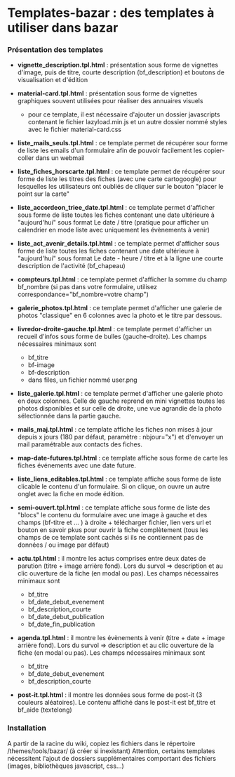# Templates-bazar : des templates à utiliser dans bazar
### Présentation des templates
 - **vignette_description.tpl.html** : présentation sous forme de vignettes d'image, puis de titre, courte description (bf_description) et boutons de visualisation et d'édition
  - **material-card.tpl.html** : présentation sous forme de vignettes graphiques souvent utilisées pour réaliser des annuaires visuels 
    - pour ce template, il est nécessaire d'ajouter un dossier javascripts contenant le fichier lazyload.min.js et un autre dossier nommé styles avec le fichier material-card.css
  - **liste_mails_seuls.tpl.html** : ce template permet de récupérer sour forme de liste les emails d'un formulaire afin de pouvoir facilement les copier-coller dans un webmail
  - **liste_fiches_horscarte.tpl.html** : ce template permet de récupérer sour forme de liste les titres des fiches (avec une carte cartogoogle) pour lesquelles les utilisateurs ont oubliés de cliquer sur le bouton "placer le point sur la carte"
  - **liste_accordeon_triee_date.tpl.html** : ce template permet d'afficher sous forme de liste toutes les fiches contenant une date ultérieure à "aujourd'hui" sous format Le date / titre (pratique pour afficher un calendrier en mode liste avec uniquement les évènements à venir)
  - **liste_act_avenir_details.tpl.html** : ce template permet d'afficher sous forme de liste toutes les fiches contenant une date ultérieure à "aujourd'hui" sous format Le date - heure / titre et à la ligne une courte description de l'activité (bf_chapeau) 
  - **compteurs.tpl.html** : ce template permet d'afficher la somme du champ bf_nombre (si pas dans votre formulaire, utilisez correspondance="bf_nombre=votre champ")
  - **galerie_photos.tpl.html** : ce template permet d'afficher une galerie de photos "classique" en 6 colonnes avec la photo et le titre par dessous. 
  - **livredor-droite-gauche.tpl.html** : ce template permet d'afficher un recueil d'infos sous forme de bulles (gauche-droite). Les champs nécessaires minimaux sont
    - bf_titre
    - bf-image
    - bf-description
    - dans files, un fichier nommé user.png
  - **liste_galerie.tpl.html** : ce template permet d'afficher une galerie photo en deux colonnes. Celle de gauche reprend en mini vignettes toutes les photos disponibles et sur celle de droite, une vue agrandie de la photo sélectionnée dans la partie gauche.
  - **mails_maj.tpl.html** : ce template affiche les fiches non mises à jour depuis x jours (180 par défaut, paramètre : nbjour="x") et d'envoyer un mail paramétrable aux contacts des fiches.
  - **map-date-futures.tpl.html** : ce template affiche sous forme de carte les fiches événements avec une date future.
  - **liste_liens_editables.tpl.html** : ce template affiche sous forme de liste clicable le contenu d'un formulaire. Si on clique, on ouvre un autre onglet avec la fiche en mode édition.
  - **semi-ouvert.tpl.html** : ce template affiche sous forme de liste des "blocs" le contenu du formulaire avec une image à gauche et des champs (bf-titre et ... ) à droite + télécharger fichier, lien vers url et bouton en savoir pkus pour ouvrir la fiche complètement (tous les champs de ce template sont cachés si ils ne contiennent pas de données / ou image par défaut)
 
  - **actu.tpl.html** : il montre les actus comprises entre deux dates de parution (titre + image arrière fond). Lors du survol => description et au clic ouverture de la fiche (en modal ou pas). Les champs nécessaires minimaux sont
    - bf_titre
    - bf_date_debut_evenement
    - bf_description_courte
    - bf_date_debut_publication
    - bf_date_fin_publication

  - **agenda.tpl.html** : il montre les évènements à venir (titre + date + image arrière fond). Lors du survol => description et au clic ouverture de la fiche (en modal ou pas). Les champs nécessaires minimaux sont
    - bf_titre
    - bf_date_debut_evenement
    - bf_description_courte
    
  - **post-it.tpl.html** : il montre les données sous forme de post-it (3 couleurs aléatoires). Le contenu affiché dans le post-it est bf_titre et bf_aide (textelong)
 
### Installation
A partir de la racine du wiki, copiez les fichiers dans le répertoire /themes/tools/bazar/ (à créer si inexistant)
Attention, certains templates nécessitent l'ajout de dossiers supplémentaires comportant des fichiers (images, bibliothèques javascript, css...)
